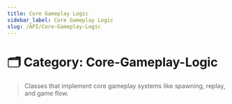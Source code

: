 ```yaml
---
title: Core Gameplay Logic
sidebar_label: Core Gameplay Logic
slug: /API/Core-Gameplay-Logic
---
```


# 🗂️ Category: Core-Gameplay-Logic

> Classes that implement core gameplay systems like spawning, replay, and game flow.

<FileCard
  filename="OrbitSpectatorPawn.h"
  url="/TemporalTargets-Documentation/docs/API/_orbit_spectator_pawn_8h"
  description="Declares a pawn that smoothly orbits the killer after player death."
/>

<FileCard
  filename="TACharacter.h"
  url="/TemporalTargets-Documentation/docs/API/_t_a_character_8h"
  description="Declares the primary player character class for Temporal Targets."
/>

<FileCard
  filename="TAPlayerController.h"
  url="/TemporalTargets-Documentation/docs/API/_t_a_player_controller_8h"
  description="Declares the custom PlayerController responsible for HUD and spectate management."
/>

<FileCard
  filename="TemporalAIController.h"
  url="/TemporalTargets-Documentation/docs/API/_temporal_a_i_controller_8h"
  description="Declares the AI controller for ghost replay characters."
/>

<FileCard
  filename="TemporalCharacter.h"
  url="/TemporalTargets-Documentation/docs/API/_temporal_character_8h"
  description="Defines the ghost character class responsible for replaying recorded gameplay."
/>

<FileCard
  filename="TemporalGameMode.h"
  url="/TemporalTargets-Documentation/docs/API/_temporal_game_mode_8h"
  description="Declares the [ATemporalGameMode](#class_a_temporal_game_mode) class for managing player respawn and ghost replay systems."
/>

